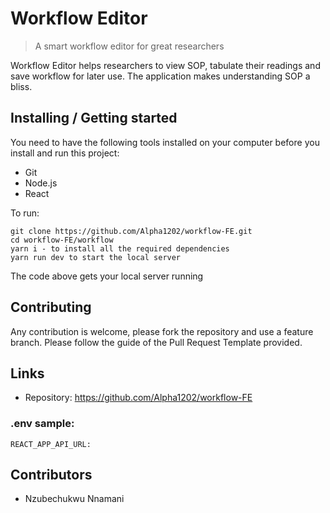 # Workflow Editor
> A smart workflow editor for great researchers

Workflow Editor helps researchers to view SOP, tabulate their readings and save workflow for later use. The application makes understanding SOP a bliss.

## Installing / Getting started

You need to have the following tools installed on your computer before you install and run this project:
- Git
- Node.js
- React

To run:

```shell
git clone https://github.com/Alpha1202/workflow-FE.git
cd workflow-FE/workflow
yarn i - to install all the required dependencies
yarn run dev to start the local server
```

The code above gets your local server running

## Contributing

Any contribution is welcome, please fork the repository and use a feature
branch. Please follow the guide of the Pull Request Template provided.

## Links

- Repository: https://github.com/Alpha1202/workflow-FE

### .env sample:

`REACT_APP_API_URL:`

## Contributors


- Nzubechukwu Nnamani

